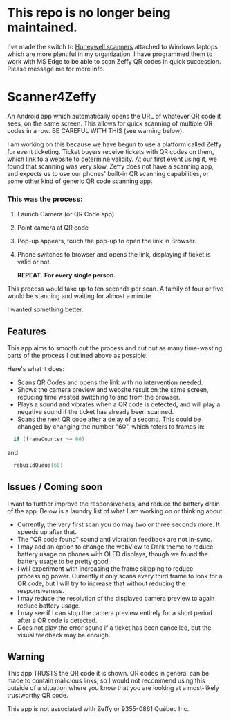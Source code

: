 # This repo is no longer being maintained. 
I've made the switch to [Honeywell scanners](https://www.amazon.ca/Honeywell-1900G-HD-Density-Barcode-Scanner/dp/B00LRAO3DC) attached to Windows laptops which are more plentiful in my organization. I have programmed them to work with MS Edge to be able to scan Zeffy QR codes in quick succession. Please message me for more info.

# Scanner4Zeffy

An Android app which automatically opens the URL of whatever QR code it sees, on the same screen.
This allows for quick scanning of multiple QR codes in a row. BE CAREFUL WITH THIS (see warning below).

I am working on this because we have begun to use a platform called Zeffy for event ticketing.  Ticket buyers receive tickets with QR codes on them, which link to a website to determine validity.
At our first event using it, we found that scanning was very slow.  Zeffy does not have a scanning app, and expects us to use our phones' built-in QR scanning capabilities, or some other kind of generic QR code scanning app.

### This was the process:

1. Launch Camera (or QR Code app)
2. Point camera at QR code
3. Pop-up appears, touch the pop-up to open the link in Browser.
4. Phone switches to browser and opens the link, displaying if ticket is valid or not.

   **REPEAT.**
   **For every single person.**

This process would take up to ten seconds per scan.  A family of four or five would be standing and waiting for almost a minute.

I wanted something better.

## Features

This app aims to smooth out the process and cut out as many time-wasting parts of the process I outlined above as possible.

Here's what it does:

- Scans QR Codes and opens the link with no intervention needed.
- Shows the camera preview and website result on the same screen, reducing time wasted switching to and from the browser.
- Plays a sound and vibrates when a QR code is detected, and will play a negative sound if the ticket has already been scanned.
- Scans the next QR code after a delay of a second.  This could be changed by changing the number "60", which refers to frames in:

```kotlin
  if (frameCounter >= 60)
```
  and
```kotlin
  rebuildQueue(60)
```

## Issues / Coming soon

I want to further improve the responsiveness, and reduce the battery drain of the app.
Below is a laundry list of what I am working on or thinking about.

- Currently, the very first scan you do may two or three seconds more.  It speeds up after that.
- The "QR code found" sound and vibration feedback are not in-sync.
- I may add an option to change the webView to Dark theme to reduce battery usage on phones with OLED displays, though we found the battery usage to be pretty good.
- I will experiment with increasing the frame skipping to reduce processing power. Currently it only scans every third frame to look for a QR code, but I will try to increase that without reducing the responsiveness.
- I may reduce the resolution of the displayed camera preview to again reduce battery usage.
- I may see if I can stop the camera preview entirely for a short period after a QR code is detected.
- Does not play the error sound if a ticket has been cancelled, but the visual feedback may be enough.


## Warning  
This app TRUSTS the QR code it is shown.  QR codes in general can be made to contain malicious links, so I would not recommend using this outside of a situation where you know that you are looking at a most-likely trustworthy QR code.

This app is not associated with Zeffy or 9355-0861 Québec Inc.
